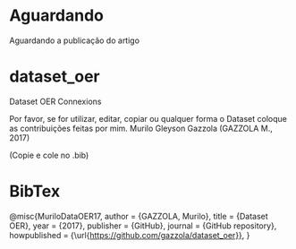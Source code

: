 # Aguardando
Aguardando a publicação do artigo

# dataset_oer
Dataset OER Connexions

Por favor, se for utilizar, editar, copiar ou qualquer forma o Dataset coloque as contribuições feitas por mim.
Murilo Gleyson Gazzola (GAZZOLA M., 2017)

(Copie e cole no .bib)
# BibTex
@misc{MuriloDataOER17,
  author = {GAZZOLA, Murilo},
  title = {Dataset OER},
  year = {2017},
  publisher = {GitHub},
  journal = {GitHub repository},
  howpublished = {\url{https://github.com/gazzola/dataset_oer}},
}
